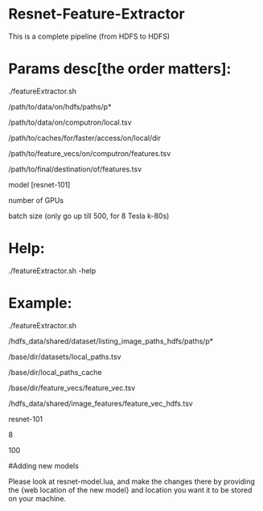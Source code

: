 # Resnet-Feature-Extractor
This is a complete pipeline (from HDFS to HDFS)




# Params desc[the order matters]:

./featureExtractor.sh 

/path/to/data/on/hdfs/paths/p*

/path/to/data/on/computron/local.tsv

/path/to/caches/for/faster/access/on/local/dir

/path/to/feature_vecs/on/computron/features.tsv

/path/to/final/destination/of/features.tsv

model [resnet-101]

number of GPUs

batch size (only go up till 500, for 8 Tesla k-80s)



# Help:

./featureExtractor.sh -help


# Example: 

./featureExtractor.sh 

/hdfs_data/shared/dataset/listing_image_paths_hdfs/paths/p* 

/base/dir/datasets/local_paths.tsv 

/base/dir/local_paths_cache

/base/dir/feature_vecs/feature_vec.tsv 

/hdfs_data/shared/image_features/feature_vec_hdfs.tsv

resnet-101 

8

100



#Adding new models

Please look at resnet-model.lua, and make the changes there by providing the {web location of the new model} and location you want it to be stored on your machine.



